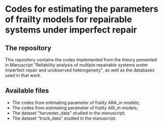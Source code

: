 # Codes for estimating the parameters of frailty models for repairable systems under imperfect repair

## The repository

This repository contains the codes implemented from the theory presented in Manuscript "Reliability analysis of multiple repairable systems under imperfect repair and unobserved heterogeneity", as well as the databases used in that work.

## Available files

* The codes from estimating parameter of frailty ARA_m models;
* The codes from estimating parameter of frailty ARI_m models;
* The dataset "harvester_data" studied in the manuscript;
* The dataset "truck_data" studied in the manuscript.
